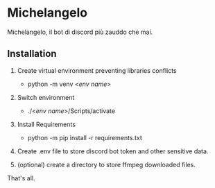 # Michelangelo
Michelangelo, il bot di discord più zauddo che mai.

## Installation

1. Create virtual environment preventing libraries conflicts
    -   python -m venv <_env name_>

2. Switch environment
    - ./<_env name_>/Scripts/activate

3. Install Requirements
    - python -m pip install -r  requirements.txt

4. Create .env file to store discord bot token and other sensitive data.

4. (optional) create a directory to store ffmpeg downloaded files.

That's all.
